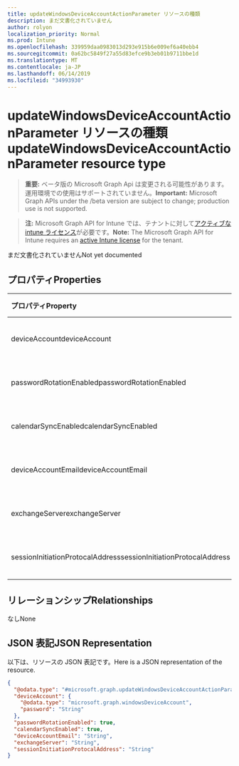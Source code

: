 ```yaml
---
title: updateWindowsDeviceAccountActionParameter リソースの種類
description: まだ文書化されていません
author: rolyon
localization_priority: Normal
ms.prod: Intune
ms.openlocfilehash: 339959daa0983013d293e915b6e009ef6a40ebb4
ms.sourcegitcommit: 0a62bc5849f27a55d83efce9b3eb01b9711bbe1d
ms.translationtype: MT
ms.contentlocale: ja-JP
ms.lasthandoff: 06/14/2019
ms.locfileid: "34993930"
---
```

# <a name="updatewindowsdeviceaccountactionparameter-resource-type"></a><span data-ttu-id="4a5f4-103">updateWindowsDeviceAccountActionParameter リソースの種類</span><span class="sxs-lookup"><span data-stu-id="4a5f4-103">updateWindowsDeviceAccountActionParameter resource type</span></span>

> <span data-ttu-id="4a5f4-104">**重要:** ベータ版の Microsoft Graph Api は変更される可能性があります。運用環境での使用はサポートされていません。</span><span class="sxs-lookup"><span data-stu-id="4a5f4-104">**Important:** Microsoft Graph APIs under the /beta version are subject to change; production use is not supported.</span></span>

> <span data-ttu-id="4a5f4-105">**注:** Microsoft Graph API for Intune では、テナントに対して[アクティブな intune ライセンス](https://go.microsoft.com/fwlink/?linkid=839381)が必要です。</span><span class="sxs-lookup"><span data-stu-id="4a5f4-105">**Note:** The Microsoft Graph API for Intune requires an [active Intune license](https://go.microsoft.com/fwlink/?linkid=839381) for the tenant.</span></span>

<span data-ttu-id="4a5f4-106">まだ文書化されていません</span><span class="sxs-lookup"><span data-stu-id="4a5f4-106">Not yet documented</span></span>

## <a name="properties"></a><span data-ttu-id="4a5f4-107">プロパティ</span><span class="sxs-lookup"><span data-stu-id="4a5f4-107">Properties</span></span>
|<span data-ttu-id="4a5f4-108">プロパティ</span><span class="sxs-lookup"><span data-stu-id="4a5f4-108">Property</span></span>|<span data-ttu-id="4a5f4-109">型</span><span class="sxs-lookup"><span data-stu-id="4a5f4-109">Type</span></span>|<span data-ttu-id="4a5f4-110">説明</span><span class="sxs-lookup"><span data-stu-id="4a5f4-110">Description</span></span>|
|:---|:---|:---|
|<span data-ttu-id="4a5f4-111">deviceAccount</span><span class="sxs-lookup"><span data-stu-id="4a5f4-111">deviceAccount</span></span>|[<span data-ttu-id="4a5f4-112">windowsDeviceAccount</span><span class="sxs-lookup"><span data-stu-id="4a5f4-112">windowsDeviceAccount</span></span>](../resources/intune-devices-windowsdeviceaccount.md)|<span data-ttu-id="4a5f4-113">まだ文書化されていません</span><span class="sxs-lookup"><span data-stu-id="4a5f4-113">Not yet documented</span></span>|
|<span data-ttu-id="4a5f4-114">passwordRotationEnabled</span><span class="sxs-lookup"><span data-stu-id="4a5f4-114">passwordRotationEnabled</span></span>|<span data-ttu-id="4a5f4-115">ブール型 (Boolean)</span><span class="sxs-lookup"><span data-stu-id="4a5f4-115">Boolean</span></span>|<span data-ttu-id="4a5f4-116">まだ文書化されていません</span><span class="sxs-lookup"><span data-stu-id="4a5f4-116">Not yet documented</span></span>|
|<span data-ttu-id="4a5f4-117">calendarSyncEnabled</span><span class="sxs-lookup"><span data-stu-id="4a5f4-117">calendarSyncEnabled</span></span>|<span data-ttu-id="4a5f4-118">ブール型 (Boolean)</span><span class="sxs-lookup"><span data-stu-id="4a5f4-118">Boolean</span></span>|<span data-ttu-id="4a5f4-119">まだ文書化されていません</span><span class="sxs-lookup"><span data-stu-id="4a5f4-119">Not yet documented</span></span>|
|<span data-ttu-id="4a5f4-120">deviceAccountEmail</span><span class="sxs-lookup"><span data-stu-id="4a5f4-120">deviceAccountEmail</span></span>|<span data-ttu-id="4a5f4-121">String</span><span class="sxs-lookup"><span data-stu-id="4a5f4-121">String</span></span>|<span data-ttu-id="4a5f4-122">まだ文書化されていません</span><span class="sxs-lookup"><span data-stu-id="4a5f4-122">Not yet documented</span></span>|
|<span data-ttu-id="4a5f4-123">exchangeServer</span><span class="sxs-lookup"><span data-stu-id="4a5f4-123">exchangeServer</span></span>|<span data-ttu-id="4a5f4-124">String</span><span class="sxs-lookup"><span data-stu-id="4a5f4-124">String</span></span>|<span data-ttu-id="4a5f4-125">まだ文書化されていません</span><span class="sxs-lookup"><span data-stu-id="4a5f4-125">Not yet documented</span></span>|
|<span data-ttu-id="4a5f4-126">sessionInitiationProtocalAddress</span><span class="sxs-lookup"><span data-stu-id="4a5f4-126">sessionInitiationProtocalAddress</span></span>|<span data-ttu-id="4a5f4-127">文字列型 (String)</span><span class="sxs-lookup"><span data-stu-id="4a5f4-127">String</span></span>|<span data-ttu-id="4a5f4-128">まだ文書化されていません</span><span class="sxs-lookup"><span data-stu-id="4a5f4-128">Not yet documented</span></span>|

## <a name="relationships"></a><span data-ttu-id="4a5f4-129">リレーションシップ</span><span class="sxs-lookup"><span data-stu-id="4a5f4-129">Relationships</span></span>
<span data-ttu-id="4a5f4-130">なし</span><span class="sxs-lookup"><span data-stu-id="4a5f4-130">None</span></span>

## <a name="json-representation"></a><span data-ttu-id="4a5f4-131">JSON 表記</span><span class="sxs-lookup"><span data-stu-id="4a5f4-131">JSON Representation</span></span>
<span data-ttu-id="4a5f4-132">以下は、リソースの JSON 表記です。</span><span class="sxs-lookup"><span data-stu-id="4a5f4-132">Here is a JSON representation of the resource.</span></span>
<!-- {
  "blockType": "resource",
  "@odata.type": "microsoft.graph.updateWindowsDeviceAccountActionParameter"
}
-->
``` json
{
  "@odata.type": "#microsoft.graph.updateWindowsDeviceAccountActionParameter",
  "deviceAccount": {
    "@odata.type": "microsoft.graph.windowsDeviceAccount",
    "password": "String"
  },
  "passwordRotationEnabled": true,
  "calendarSyncEnabled": true,
  "deviceAccountEmail": "String",
  "exchangeServer": "String",
  "sessionInitiationProtocalAddress": "String"
}
```





